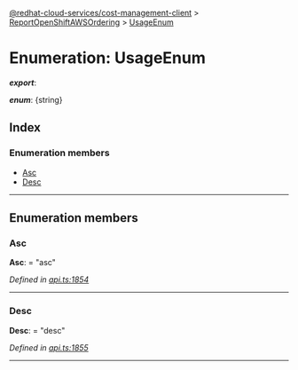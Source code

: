 [@redhat-cloud-services/cost-management-client](../README.md) > [ReportOpenShiftAWSOrdering](../modules/reportopenshiftawsordering.md) > [UsageEnum](../enums/reportopenshiftawsordering.usageenum.md)

# Enumeration: UsageEnum

*__export__*: 

*__enum__*: {string}

## Index

### Enumeration members

* [Asc](reportopenshiftawsordering.usageenum.md#asc)
* [Desc](reportopenshiftawsordering.usageenum.md#desc)

---

## Enumeration members

<a id="asc"></a>

###  Asc

**Asc**:  = "asc"

*Defined in [api.ts:1854](https://github.com/RedHatInsights/javascript-clients/blob/master/packages/cost-management/api.ts#L1854)*

___
<a id="desc"></a>

###  Desc

**Desc**:  = "desc"

*Defined in [api.ts:1855](https://github.com/RedHatInsights/javascript-clients/blob/master/packages/cost-management/api.ts#L1855)*

___

